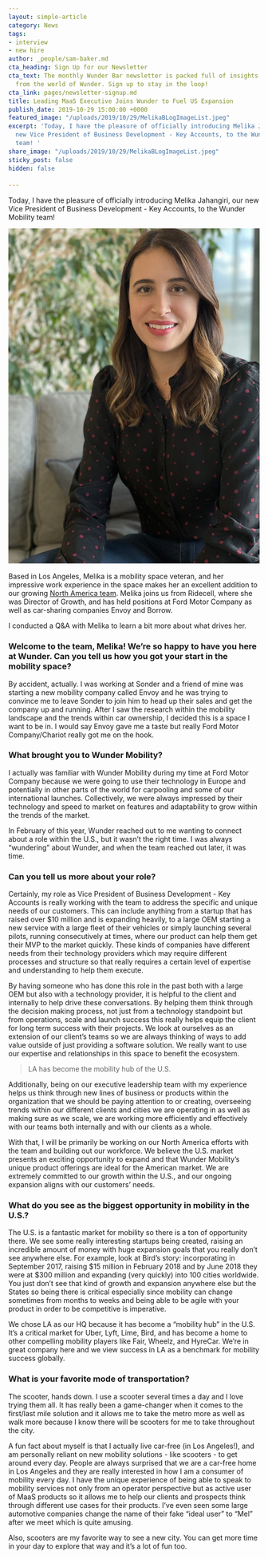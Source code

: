 ```yaml
---
layout: simple-article
category: News
tags:
- interview
- new hire
author: _people/sam-baker.md
cta_heading: Sign Up for our Newsletter
cta_text: The monthly Wunder Bar newsletter is packed full of insights and updates
  from the world of Wunder. Sign up to stay in the loop!
cta_link: pages/newsletter-signup.md
title: Leading MaaS Executive Joins Wunder to Fuel US Expansion
publish_date: 2019-10-29 15:00:00 +0000
featured_image: "/uploads/2019/10/29/MelikaBLogImageList.jpeg"
excerpt: 'Today, I have the pleasure of officially introducing Melika Jahangiri, our
  new Vice President of Business Development - Key Accounts, to the Wunder Mobility
  team! '
share_image: "/uploads/2019/10/29/MelikaBLogImageList.jpeg"
sticky_post: false
hidden: false

---
```

Today, I have the pleasure of officially introducing Melika Jahangiri, our new Vice President of Business Development - Key Accounts, to the Wunder Mobility team!

![](/uploads/2019/10/29/MelikaBLogImageBody.jpg)

Based in Los Angeles, Melika is a mobility space veteran, and her impressive work experience in the space makes her an excellent addition to our growing [North America team](https://www.wundermobility.com/blog/wunder-mobility-launches-in-the-u-s). Melika joins us from Ridecell, where she was Director of Growth, and has held positions at Ford Motor Company as well as car-sharing companies Envoy and Borrow.

I conducted a Q&A with Melika to learn a bit more about what drives her.

### **Welcome to the team, Melika! We’re so happy to have you here at Wunder. Can you tell us how you got your start in the mobility space?**

By accident, actually. I was working at Sonder and a friend of mine was starting a new mobility company called Envoy and he was trying to convince me to leave Sonder to join him to head up their sales and get the company up and running. After I saw the research within the mobility landscape and the trends within car ownership, I decided this is a space I want to be in. I would say Envoy gave me a taste but really Ford Motor Company/Chariot really got me on the hook.

### **What brought you to Wunder Mobility?**

I actually was familiar with Wunder Mobility during my time at Ford Motor Company because we were going to use their technology in Europe and potentially in other parts of the world for carpooling and some of our international launches. Collectively, we were always impressed by their technology and speed to market on features and adaptability to grow within the trends of the market.

In February of this year, Wunder reached out to me wanting to connect about a role within the U.S., but it wasn’t the right time. I was always “wundering” about Wunder, and when the team reached out later, it was time.

### **Can you tell us more about your role?**

Certainly, my role as Vice President of Business Development - Key Accounts is really working with the team to address the specific and unique needs of our customers. This can include anything from a startup that has raised over $10 million and is expanding heavily, to a large OEM starting a new service with a large fleet of their vehicles or simply launching several pilots, running consecutively at times, where our product can help them get their MVP to the market quickly. These kinds of companies have different needs from their technology providers which may require different processes and structure so that really requires a certain level of expertise and understanding to help them execute.

By having someone who has done this role in the past both with a large OEM but also with a technology provider, it is helpful to the client and internally to help drive these conversations. By helping them think through the decision making process, not just from a technology standpoint but from operations, scale and launch success this really helps equip the client for long term success with their projects. We look at ourselves as an extension of our client’s teams so we are always thinking of ways to add value outside of just providing a software solution. We really want to use our expertise and relationships in this space to benefit the ecosystem.

> LA has become the mobility hub of the U.S.

Additionally, being on our executive leadership team with my experience helps us think through new lines of business or products within the organization that we should be paying attention to or creating, overseeing trends within our different clients and cities we are operating in as well as making sure as we scale, we are working more efficiently and effectively with our teams both internally and with our clients as a whole.

With that, I will be primarily be working on our North America efforts with the team and building out our workforce. We believe the U.S. market presents an exciting opportunity to expand and that Wunder Mobility’s unique product offerings are ideal for the American market. We are extremely committed to our growth within the U.S., and our ongoing expansion aligns with our customers’ needs.

### **What do you see as the biggest opportunity in mobility in the U.S.?**

The U.S. is a fantastic market for mobility so there is a ton of opportunity there. We see some really interesting startups being created, raising an incredible amount of money with huge expansion goals that you really don’t see anywhere else. For example, look at Bird’s story: incorporating in September 2017, raising $15 million in February 2018 and by June 2018 they were at $300 million and expanding (very quickly) into 100 cities worldwide. You just don’t see that kind of growth and expansion anywhere else but the States so being there is critical especially since mobility can change sometimes from months to weeks and being able to be agile with your product in order to be competitive is imperative.

We chose LA as our HQ because it has become a “mobility hub” in the U.S. It’s a critical market for Uber, Lyft, Lime, Bird, and has become a home to other compelling mobility players like Fair, Wheelz, and HyreCar. We’re in great company here and we view success in LA as a benchmark for mobility success globally.

### **What is your favorite mode of transportation?**

The scooter, hands down. I use a scooter several times a day and I love trying them all. It has really been a game-changer when it comes to the first/last mile solution and it allows me to take the metro more as well as walk more because I know there will be scooters for me to take throughout the city.

A fun fact about myself is that I actually live car-free (in Los Angeles!), and am personally reliant on new mobility solutions - like scooters - to get around every day. People are always surprised that we are a car-free home in Los Angeles and they are really interested in how I am a consumer of mobility every day. I have the unique experience of being able to speak to mobility services not only from an operator perspective but as active user of MaaS products so it allows me to help our clients and prospects think through different use cases for their products. I’ve even seen some large automotive companies change the name of their fake “ideal user” to “Mel” after we meet which is quite amusing.

Also, scooters are my favorite way to see a new city. You can get more time in your day to explore that way and it’s a lot of fun too.